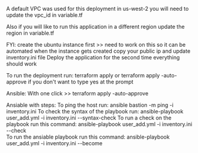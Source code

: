 
A default VPC was used for this deployment in us-west-2
you will need to update the vpc_id in variable.tf

Also if you will like to run this application in a different region
update the region in variable.tf

FYI: create the ubuntu instance first >> need to work on this so it can be automated
    when the instance gets created copy your public ip and update inventory.ini file
    Deploy the application for the second time everything should work

To run the deployment run:
terraform apply or 
terraform apply -auto-approve if you don't want to type yes at the prompt

Ansible:
With one click >> terraform apply -auto-approve

Ansiable with steps:
To ping the host run:
ansible bastion -m ping -i  inventory.ini
To check the syntax of the playbook run:
ansible-playbook user_add.yml -i inventory.ini --syntax-check
To run a check on the playbook run this command:
ansible-playbook user_add.yml -i inventory.ini --check                    
To run the ansiable playbook run this command:
ansible-playbook user_add.yml -i inventory.ini --become
